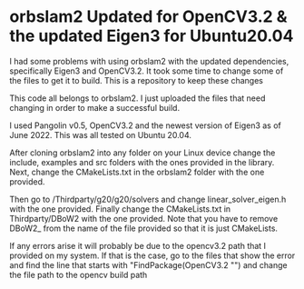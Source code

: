 # orbslam2 Updated for OpenCV3.2 & the updated Eigen3 for Ubuntu20.04
I had some problems with using orbslam2 with the updated dependencies, specifically Eigen3 and OpenCV3.2. It took some time to change some of the files to get it to build. This is a repository to keep these changes

This code all belongs to orbslam2. I just uploaded the files that need changing in order to make a successful build.

I used Pangolin v0.5, OpenCV3.2 and the newest version of Eigen3 as of June 2022. This was all tested on Ubuntu 20.04.

After cloning orbslam2 into any folder on your Linux device change the include, examples and src folders with the ones provided in the library. Next, change the CMakeLists.txt in the orbslam2 folder with the one provided.

Then go to /Thirdparty/g20/g20/solvers and change linear_solver_eigen.h with the one provided.
Finally change the CMakeLists.txt in Thirdparty/DBoW2 with the one provided. Note that you have to remove DBoW2_ from the name of the file provided so that it is just CMakeLists.

If any errors arise it will probably be due to the opencv3.2 path that I provided on my system. If that is the case, go to the files that show the error and find the line that starts with "FindPackage(OpenCV3.2 "<file path>") and change the file path to the opencv build path
